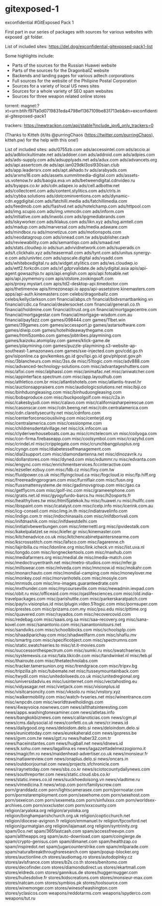 # gitexposed-1
exconfidential #GitExposed Pack 1

First part in our series of packages with sources for various websites with exposed .git folder.

List of included sites: https://del.dog/exconfidential-gitexposed-pack1-list

Some highlights include:
* Parts of the sources for the Russian Huawei website
* Parts of the sources for the DragonballZ website
* Backends and landing pages for various adtech corporations
* Full sources for the website of the Philipine Postal Corporation
* Sources for a variety of local US news sites
* Sources for a whole variety of SEO spam websites
* Sources for three weapon related online stores  

torrent: magnet:?xt=urn:btih:f97fa0d0719831eda4798ef1367109be831713eb&amp;dn=exconfidential-gitexposed-pack1 

trackers: https://newtrackon.com/api/stable?include_ipv6_only_trackers=0

(Thanks to Kitteh (it/its @purringChaos (https://twitter.com/purringChaos), kitteh.pw) for the help with this one!)

List of included sites:
ads/0755zb.com
ads/accessintel.com
ads/accio.ai
ads/adblockultimate.net
ads/addoer.com
ads/addroid.com
ads/adpies.com
ads/ads-supply.com
ads/adsupplyads.net
ads/adux.com
ads/advancets.org
ads/api.assertcom.de
ads/api.ian029dkl3osl930sian.club
ads/app.leadersrx.com
ads/apt.akhado.tv
ads/arabyads.com
ads/arxms16.com
ads/assets.summitmedia-digital.com
ads/assets-us.votenow.tv
ads/baogia.eva.vn
ads/betweendigital.cdnvideo.ru
ads/byapps.co.kr
ads/cdn.adapex.io
ads/cell.adbottw.net
ads/collectcent.com
ads/content.stylitics.com
ads/ctrls.in
ads/cybba.solutions
ads/dotcominventions.com
ads/dynamic-cdn.eggdigital.com
ads/fatchilli.media
ads/fatchillimedia.com
ads/feedmob.com
ads/flashvd.net
ads/hotelchamp.com
ads/httpool.com
ads/img.scupio.com
ads/img.vmmcdn.com
ads/inform.com
ads/initiative.com
ads/inwobi.com
ads/ipgmediabrands.com
ads/iskyworker.com
ads/klakus.com
ads/likn.xyz
ads/log.aimtell.com
ads/madup.com
ads/marversal.com
ads/media.adaware.com
ads/mindbox.ru
ads/monetizus.com
ads/motionspots.com
ads/neodatagroup.com
ads/onead.com.tw
ads/publisher.cash
ads/reviewability.com
ads/semantiqo.com
ads/smaad.net
ads/stats.cloudwp.io
ads/sun.advividnetwork.com
ads/superads.cn
ads/t.clickhalo.xyz
ads/teasermall.com
ads/tynt.com
ads/unitus.synergy-e.com
ads/univtec.com
ads/upscale.digital
ads/vyadd.com
ads/whiteboxdigital.ru
ads/widget.stylitics.com
ads/ws.cloudwp.io
ads/wtf2.forkcdn.com
ads/xf.gdprvalidate.de
ads/ydigital.asia
apis/api-agent.gowsazhjo.tv
apis/api.english.com
apis/api.fotoable.net
apis/api.joymemory.com
apis/otstore.zookingsoft.com
apis/proxy.mystart.com
apis/td2-desktop-api.timedoctor.com
apis/thetimenow
apis/timezoneapi.io
apps/api-assetstore.kinemasters.com
apps/api-auth.kinemasters.com
celebs/dragonballz.com
celebs/kellyclarkson.com
financial/abps.ch
financial/bidvsmartbanking.vn
financial/cdic.ca
financial/dealersocket.com
financial/generali.co.th
financial/holdmine.com
financial/itrust.org.cn
financial/mortgagecentre.com
financial/mortgagestar.com
financial/mortgage-wisdom.com.au
financial/payfazz.com
games/098444.com
games/11bet.win
games/39games.com
games/accessport.jp
games/astarsoftware.com
games/diwip.com
games/hotelhideawaythegame.com
games/html5zombo.com
games/jobtribes.playmining.com
games/kaizoku.atomiplay.com
games/klick-game.de
games/playmining.com
games/puzzle-playmining.s3-website-ap-southeast-1.amazonaws.com
games/sxe-injected.com
gov/cdd.go.th
gov/isiponline.ca
gov/kemkes.go.id
gov/lipi.go.id
gov/phlpost.gov.ph
misc/3blancheurs.com
misc/3ss.de
misc/51togic.com
misc/adv888.com
misc/advanced-technology-solutions.com
misc/advantageshutters.com
misc/afixi.com
misc/alphassl.com
misc/animafac.net
misc/aniwatcher.com
misc/appinterface.spectrum.com
misc/app.layouthub.com
misc/athletico.com.br
misc/atlantishotels.com
misc/atlantis-travel.hr
misc/auctionsappraisers.com
misc/audiologicsolutions.net
misc/biji.co
misc/binhduongleasing.com
misc/binhuduongleasing.com
misc/bobsproduce.com
misc/buckpoolgolf.com
misc/c2a.in
misc/cakesbyjudi.com
misc/calavo.com
misc/californiasharpeirescue.com
misc/casonscar.com
misc/cdn.beeng.net
misc/cdn.centralamerica.com
misc/cdn.clareitysecurity.net
misc/cdnforo.com
misc/centerforconsciousliving.com
misc/centerjd.org
misc/centralamerica.com
misc/cessionpme.com
misc/childrensdentalvillage.net
misc/ck.infocom.ua
misc/clyderiverhouseboats.com.au
misc/cmctelecom.vn
misc/coilyoga.com
misc/con-firma.firebaseapp.com
misc/coolsymbol.com
misc/crazyhd.com
misc/crindel.nl
misc/cripplegate.com
misc/crunchbangplusplus.org
misc/cyngn.com
misc/diabetesselfmanagement.com
misc/dial2support.com
misc/diamondantenna.net
misc/dinozavrik.ru
misc/dollarstores.com
misc/dyned.com
misc/edummr.ru
misc/edvanta.com
misc/engync.com
misc/enrichmentservices.fccinteractive.com
misc/ezseller.ezbuy.com
misc/fdb.cz
misc/fixy.com.tw
misc/fluidpower.co.uk
misc/flyingcloud.ca
misc/fogcloud.io
misc/fp.hiff.org
misc/freereadingprogram.com
misc/furniflair.com
misc/fusn.org
misc/fussmattensysteme.de
misc/gadimovsgroup.com
misc/gao.ca
misc/getflycrm.com
misc/golf-inc.com
misc/grameenphone.com
misc/gratis.net.id
misc/gyogyfurdo-barcs.hu
misc/h2osports.fr
misc/healthylives.tw
misc/html5jatekok.hu
misc/huawei.ru
misc/hullfc.com
misc/ibispaint.com
misc/icatalyst.com
misc/icelp.info
misc/icerink.com.au
misc/icg-conseil.com
misc/img.in.th
misc/indiatravelinfo.com
misc/indigo.com.tr
misc/indochinasails.com
misc/inifdborivali.com
misc/inifdnashik.com
misc/inifdwestdelhi.com
misc/initiativbewerbungen.com
misc/internettl.org
misc/ipvideotalk.com
misc/kakelpalatzet.se
misc/kiefer.gr
misc/kinemaster.com
misc/kitchenadvice.co.uk
misc/kitchencabinetpaintersnearme.com
misc/kscrossstitch.com
misc/lafsco.com
misc/lagarenne.ch
misc/lajiribilla.cu
misc/ldonline.org
misc/link.icheck.vn
misc/list.uva.nl
misc/longdo.com
misc/longneckertools.com
misc/maxhub.com
misc/mediafarmers.org
misc/medial.de
misc/media-match.com
misc/medoctruyentranh.net
misc/metro-studios.com
misc/mfer.jp
misc/millswear.com
misc/mlveda.com
misc/mncnow.id
misc/mokahr.com
misc/monarchauto.com
misc/mondial-camping.com
misc/moneylover.me
misc/monkey.cool
misc/morvanhotels.com
misc/mosyle.com
misc/mrmsds.com
misc/mx-images.guaranteedrate.com
misc/mxthunder.com
misc/mycourseville.com
misc/newadmin.ievpad.com
misc/obit.ru
misc/officeaid.com
misc/ojaslifesciences.com
misc/old.india-travelpackages.com
misc/parishuttle.com
misc/parkerskaratpatch.com
misc/paytv.visionplus.id
misc/plugin.video.51togic.com
misc/pornsuper.com
misc/prestes.com
misc/prizams.com.my
misc/psu.edu
misc/pttime.org
misc/quavered.com
misc/rayados.com
misc/recovercovid.com
misc/redebag.com
misc/saais.org.sa
misc/saa-recovery.org
misc/sana-kovel.com
misc/sanantonio.com
misc/sanantoniotours.net
misc/sandviks.com
misc/schoolblocks.com
misc/schoolsplp.com
misc/shaadiparichay.com
misc/shadwellfarm.com
misc/shafiu.mv
misc/smartrg.com
misc/specificobject.com
misc/spectrumns.com
misc/static.swatchseries.to
misc/st.it-movies.com
misc/successonthespectrum.com
misc/sumki.ru
misc/swatchseries.to
misc/systemexsis.ca
misc/tala.tikicdn.com
misc/tandwinkel.nl
misc/teb.pl
misc/thairoute.com
misc/thetatechnolabs.com
misc/tracker.tamersunion.org
misc/trendgrace.com
misc/tripxv.bg
misc/tripzilla.ph
misc/tubemate.net
misc/tusseymountainback.com
misc/twydil.com
misc/unitedoilseeds.co.uk
misc/unitedregional.org
misc/universidadviu.es
misc/usinternet.com
misc/vectahosting.eu
misc/vidyasagar.net
misc/vietjack.com
misc/visionplus.id
misc/visitcarsoncity.com
misc/vksolo.ru
misc/vnstory.xyz
misc/walkermobility.com
misc/watch-tvseries.net
misc/winentrance.com
misc/wnpcdn.com
misc/worldtravelholdings.com
news/4wayvoice.nownews.com
news/allthatsinteresting.com
news/apps.washingtonexaminer.com
news/atletas.info
news/bangkokbiznews.com
news/calilanoticias.com
news/cgm.pl
news/cms.dailysocial.id
news/confetti.co.uk
news/cr.inews.id
news/dailygood.org
news/deloidom.delo.si
news/deloindom.delo.si
news/eunicetoday.com
news/eurekaherald.com
news/gopress.be
news/gvm.com.tw
news/gzt.ru
news/haber32.com.tr
news/haceinstantes.com
news/hugball.net
news/idnews.id
news/k.sohu.com
news/lagallina.es
news/lagazzettadelmezzogiorno.it
news/magicfm.ro
news/maidenhead-advertiser.co.uk
news/monsieur.fr
news/natlawreview.com
news/onaplus.delo.si
news/oncars.in
news/outdoorjournal.com
news/projects.sfchronicle.com
news/raynetoday.com
news/sbs.co.kr
news/sciotocountydailynews.com
news/southreporter.com
news/static.cloud.sbs.co.kr
news/static.inews.co.id
news/suckhoedoisong.vn
news/vladtime.ru
news/vlmedicina.lt
news/wtop.com
porn/familyscrew.com
porn/granddadz.com
porn/lightscamerasex.com
porn/pornoatar.com
porn/pornstaremployment.com
porn/sexehome.com
porn/sexehost.com
porn/sexeicon.com
porn/sexemeta.com
porn/sinfulxxx.com
porn/worldsex-archives.com
porn/xxxcluster.com
porn/xxxcounty.com
religion/aryaloka.org
religion/aryoloka.org
religion/binghamparishchurch.org.uk
religion/copticchurch.net
religion/diocese-avignon.fr
religion/emmanuel.tv
religion/fpcoxford.net
religion/gurmatgian.org
religion/lajamaat.org
religion/syntrinity.org
spam/0co.net
spam/365fastcash.com
spam/accessfreevpn.com
spam/alltheapps.org
spam/auto-download.com
spam/coingierge.de
spam/crypto-genisus.com
spam/dimanet.com
spam/healthzap.co
spam/inspiredot.net
spam/jugarcounterstrike.com
spam/milparade.com
spam/naturalbreakthroughsresearch.com
spam/popup-blocker.org
stores/auctionline.ch
stores/audiomag.ro
stores/autodoplnky.cz
stores/avlsfrance.com
stores/b2s.co.th
stores/benitomo.com
stores/decofinder.com
stores/diamondsdirect.us
stores/ekartmall.com
stores/eldreds.com
stores/gannikus.de
stores/huggermugger.com
stores/huilesdolive.fr
stores/kidscreations.com
stores/monsieur-max.com
stores/natcam.com
stores/symbios.pk
stores/toolsource.com
stores/winemonger.com
stores/winesofwashington.com
stores/yclasicos.com
weapons/reddotarms.com
weapons/spyderco.com
weapons/tut.ru
